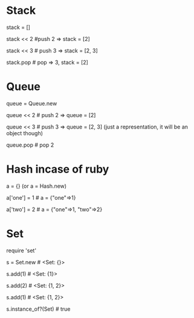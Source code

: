 # Stack
stack = []

stack << 2 #push 2 => stack = [2]

stack << 3 # push 3 => stack = [2, 3]

stack.pop  # pop => 3, stack = [2]

# Queue
queue = Queue.new 

queue << 2 # push 2 => queue = [2]

queue << 3 # push 3 => queue = [2, 3] (just a representation, it will be an object though)

queue.pop # pop 2

# Hash incase of ruby
a = {} (or a = Hash.new)

a['one'] = 1 # a = {"one"=>1}

a['two'] = 2 # a = {"one"=>1, "two"=>2}

# Set
require 'set'

s = Set.new         # <Set: {}>

s.add(1)            # <Set: {1}>

s.add(2)            # <Set: {1, 2}>

s.add(1)            # <Set: {1, 2}>

s.instance_of?(Set) # true